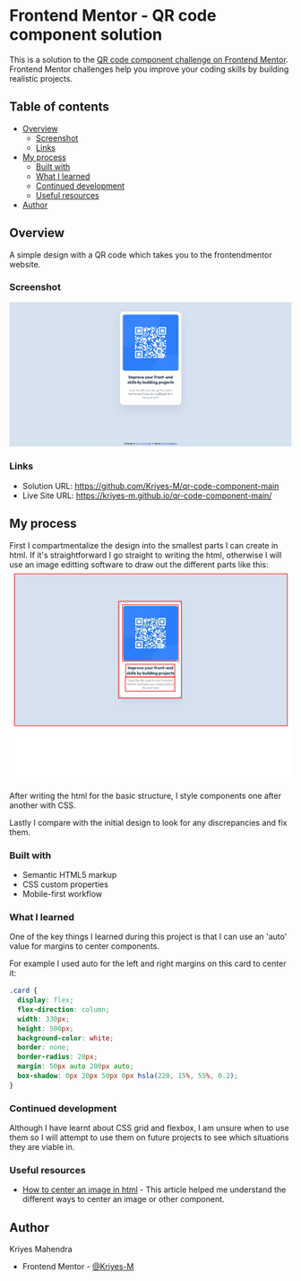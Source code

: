 # Frontend Mentor - QR code component solution

This is a solution to the [QR code component challenge on Frontend Mentor](https://www.frontendmentor.io/challenges/qr-code-component-iux_sIO_H). Frontend Mentor challenges help you improve your coding skills by building realistic projects. 

## Table of contents

- [Overview](#overview)
  - [Screenshot](#screenshot)
  - [Links](#links)
- [My process](#my-process)
  - [Built with](#built-with)
  - [What I learned](#what-i-learned)
  - [Continued development](#continued-development)
  - [Useful resources](#useful-resources)
- [Author](#author)


## Overview

A simple design with a QR code which takes you to the frontendmentor website.

### Screenshot

![Screenshot](./images/Frontend-Mentor-QR-code-component.png)

### Links

- Solution URL: https://github.com/Kriyes-M/qr-code-component-main
- Live Site URL: https://kriyes-m.github.io/qr-code-component-main/

## My process
First I compartmentalize the design into the smallest parts I can create in html. If it's straightforward I go straight to writing the html, otherwise I will use an image editting software to draw out the different parts like this:
![Screenshot](images/qr-code-design-compartmentalized.png)

After writing the html for the basic structure, I style components one after another with CSS.

Lastly I compare with the initial design to look for any discrepancies and fix them.

### Built with

- Semantic HTML5 markup
- CSS custom properties
- Mobile-first workflow

### What I learned

One of the key things I learned during this project is that I can use an 'auto' value for margins to center components.

For example I used auto for the left and right margins on this card to center it:

```css
.card {
  display: flex;
  flex-direction: column;
  width: 330px;
  height: 500px;
  background-color: white;
  border: none;
  border-radius: 20px;
  margin: 50px auto 200px auto;
  box-shadow: 0px 20px 50px 0px hsla(220, 15%, 55%, 0.2);
}
```

### Continued development

Although I have learnt about CSS grid and flexbox, I am unsure when to use them so I will attempt to use them on future projects to see which situations they are viable in.

### Useful resources

- [How to center an image in html](https://blog.hubspot.com/website/center-an-image-in-html) - This article helped me understand the different ways to center an image or other component.

## Author
Kriyes Mahendra
- Frontend Mentor - [@Kriyes-M](https://www.frontendmentor.io/profile/Kriyes-M)
